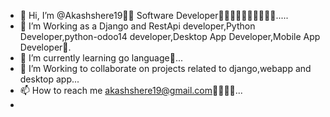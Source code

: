- 👋 Hi, I’m @Akashshere19👨‍💻 Software Developer👨‍💻👨‍💻👨‍💻👨‍💻👨‍💻.....
- 👀 I’m Working as a Django and RestApi developer,Python Developer,python-odoo14 developer,Desktop App Developer,Mobile App Developer🤟.
- 🌱 I’m currently learning go language💪...
- 💞️ I’m Working to collaborate on projects related to django,webapp and desktop app...
- 📫 How to reach me akashshere19@gmail.com🙋‍♂️🙋‍♂️...
- 

<!---
Akashshere19/Akashshere19 is a ✨ special ✨ repository because its `README.md` (this file) appears on your GitHub profile.
You can click the Preview link to take a look at your changes.
--->
